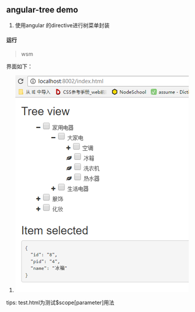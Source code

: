## angular-tree demo
1. 使用angular 的directive进行树菜单封装

####  运行
> wsm


界面如下：
1. ![](angular-tree.png)

tips:
test.html为测试$scope[parameter]用法